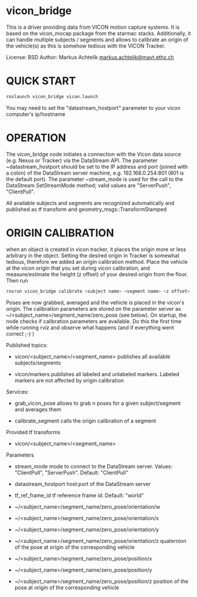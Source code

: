 # vicon_bridge

This is a driver providing data from VICON motion capture systems. It is based on the vicon_mocap package from the starmac stacks.
Additionally, it can handle multiple subjects / segments and allows to calibrate an origin of the vehicle(s) as this is somehow tedious with the VICON Tracker.

License: BSD
Author: Markus Achtelik <markus.achtelik@mavt.ethz.ch>

# QUICK START
```bash
roslaunch vicon_bridge vicon.launch
```
You may need to set the "datastream_hostport" parameter to your vicon computer's ip/hostname

# OPERATION
The vicon_bridge node initiates a connection with the Vicon data source (e.g. Nexus or Tracker)
via the DataStream API. The parameter ~datastream_hostport should be set to the IP address and port (joined with a colon)
of the DataStream server machine, e.g. 192.168.0.254:801 (801 is the default port). The parameter ~stream_mode is used for the call to the DataStream SetStreamMode method;
valid values are "ServerPush", "ClientPull".

All available subjects and segments are recognized automatically and published as tf transform and geometry_msgs::TransformStamped

# ORIGIN CALIBRATION
when an object is created in vicon tracker, it places the origin more or less arbitrary in the object.
Setting the desired origin in Tracker is somewhat tedious, therefore we added an origin calibration method.
Place the vehicle at the vicon origin that you set during vicon calibration, and measure/estimate the height
(z offset) of your desired origin from the floor. Then run
```bash
rosrun vicon_bridge calibrate <subject name> <segment name> <z offset>
```
Poses are now grabbed, averaged and the vehicle is placed in the vicon's origin. The calibration parameters are stored on the parameter server as
~/<subject_name>/segment_name/zero_pose (see below). On startup, the node checks if calibration parameters are available.
Do this the first time while running rviz and observe what happens (and if everything went correct ;-) )  


Published topics:
- vicon/<subject_name>/<segment_name>
  publishes all available subjects/segments

- vicon/markers
  publishes all labeled and unlabeled markers. Labeled markers are not affected by origin calibration

Services:
- grab_vicon_pose
  allows to grab n poses for a given subject/segment and averages them

- calibrate_segment
  calls the origin calibration of a segment

Provided tf transforms
- vicon/<subject_name>/<segment_name>

Parameters
- stream_mode
  mode to connect to the DataStream server. Values: "ClientPull", "ServerPush". Default: "ClientPull"
- datastream_hostport
  host:port of the DataStream server
- tf_ref_frame_id
  tf reference frame id. Default: "world"

- ~/<subject_name>/segment_name/zero_pose/orientation/w
- ~/<subject_name>/segment_name/zero_pose/orientation/x
- ~/<subject_name>/segment_name/zero_pose/orientation/y
- ~/<subject_name>/segment_name/zero_pose/orientation/z
  quaternion of the pose at origin of the corresponding vehicle

- ~/<subject_name>/segment_name/zero_pose/position/x
- ~/<subject_name>/segment_name/zero_pose/position/y
- ~/<subject_name>/segment_name/zero_pose/position/z
  position of the pose at origin of the corresponding vehicle
